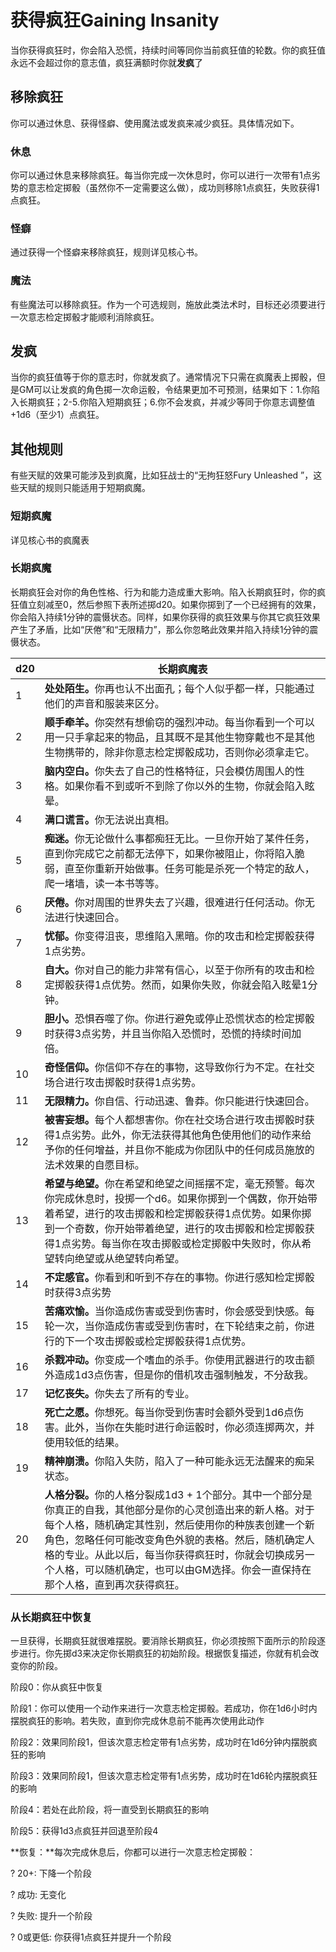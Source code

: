 # 获得疯狂Gaining Insanity

当你获得疯狂时，你会陷入恐慌，持续时间等同你当前疯狂值的轮数。你的疯狂值永远不会超过你的意志值，疯狂满额时你就**发疯**了

## 移除疯狂 

你可以通过休息、获得怪癖、使用魔法或发疯来减少疯狂。具体情况如下。  

### 休息 

你可以通过休息来移除疯狂。每当你完成一次休息时，你可以进行一次带有1点劣势的意志检定掷骰（虽然你不一定需要这么做），成功则移除1点疯狂，失败获得1点疯狂。  

### 怪癖 

通过获得一个怪癖来移除疯狂，规则详见核心书。  

### 魔法 

有些魔法可以移除疯狂。作为一个可选规则，施放此类法术时，目标还必须要进行一次意志检定掷骰才能顺利消除疯狂。  

## 发疯 

当你的疯狂值等于你的意志时，你就发疯了。通常情况下只需在疯魔表上掷骰，但是GM可以让发疯的角色掷一次命运骰，令结果更加不可预测，结果如下：1.你陷入长期疯狂；2-5.你陷入短期疯狂；6.你不会发疯，并减少等同于你意志调整值+1d6（至少1）点疯狂。  

## 其他规则

有些天赋的效果可能涉及到疯魔，比如狂战士的“无拘狂怒Fury Unleashed
”，这些天赋的规则只能适用于短期疯魔。  

### 短期疯魔 

详见核心书的疯魔表  

### 长期疯魔 

长期疯狂会对你的角色性格、行为和能力造成重大影响。陷入长期疯狂时，你的疯狂值立刻减至0，然后参照下表所述掷d20。如果你掷到了一个已经拥有的效果，你会陷入持续1分钟的震慑状态。同样，如果你获得的疯狂效果与你其它疯狂效果产生了矛盾，比如“厌倦”和“无限精力”，那么你忽略此效果并陷入持续1分钟的震慑状态。

<table>
<thead>
<tr class="header">
<th>d20</th>
<th>长期疯魔表</th>
</tr>
</thead>
<tbody>
<tr class="odd">
<td>1</td>
<td><strong>处处陌生。</strong>你再也认不出面孔；每个人似乎都一样，只能通过他们的声音和服装来区分。</td>
</tr>
<tr class="even">
<td>2</td>
<td><strong>顺手牵羊。</strong>你突然有想偷窃的强烈冲动。每当你看到一个可以用一只手拿起来的物品，且其既不是其他生物穿戴也不是其他生物携带的，除非你意志检定掷骰成功，否则你必须拿走它。</td>
</tr>
<tr class="odd">
<td>3</td>
<td><strong>脑内空白。</strong>你失去了自己的性格特征，只会模仿周围人的性格。如果你看不到或听不到除了你以外的生物，你就会陷入眩晕。</td>
</tr>
<tr class="even">
<td>4</td>
<td><strong>满口谎言。</strong>你无法说出真相。</td>
</tr>
<tr class="odd">
<td>5</td>
<td><strong>痴迷。</strong>你无论做什么事都痴狂无比。一旦你开始了某件任务，直到你完成它之前都无法停下，如果你被阻止，你将陷入脆弱，直至你重新开始做事。任务可能是杀死一个特定的敌人，爬一堵墙，读一本书等等。</td>
</tr>
<tr class="even">
<td>6</td>
<td><strong>厌倦。</strong>你对周围的世界失去了兴趣，很难进行任何活动。你无法进行快速回合。</td>
</tr>
<tr class="odd">
<td>7</td>
<td><strong>忧郁。</strong>你变得沮丧，思维陷入黑暗。你的攻击和检定掷骰获得1点劣势。</td>
</tr>
<tr class="even">
<td>8</td>
<td><strong>自大。</strong>你对自己的能力非常有信心，以至于你所有的攻击和检定掷骰获得1点优势。然而，如果你失败，你就会陷入眩晕1分钟。</td>
</tr>
<tr class="odd">
<td>9</td>
<td><strong>胆小。</strong>恐惧吞噬了你。你进行避免或停止恐慌状态的检定掷骰时获得3点劣势，并且当你陷入恐慌时，恐慌的持续时间加倍。</td>
</tr>
<tr class="even">
<td>10</td>
<td><strong>奇怪信仰。</strong>你信仰不存在的事物，这导致你行为不定。在社交场合进行攻击掷骰时获得1点劣势。</td>
</tr>
<tr class="odd">
<td>11</td>
<td><strong>无限精力。</strong>你自信、行动迅速、鲁莽。你只能进行快速回合。</td>
</tr>
<tr class="even">
<td>12</td>
<td><strong>被害妄想。</strong>每个人都想害你。你在社交场合进行攻击掷骰时获得1点劣势。此外，你无法获得其他角色使用他们的动作来给予你的任何增益，并且你不能成为你团队中的任何成员施放的法术效果的自愿目标。</td>
</tr>
<tr class="odd">
<td>13</td>
<td><strong>希望与绝望。</strong>你在希望和绝望之间摇摆不定，毫无预警。每次你完成休息时，投掷一个d6。如果你掷到一个偶数，你开始带着希望，进行的攻击掷骰和检定掷骰获得1点优势。如果你掷到一个奇数，你开始带着绝望，进行的攻击掷骰和检定掷骰获得1点劣势。每当你在攻击掷骰或检定掷骰中失败时，你从希望转向绝望或从绝望转向希望。</td>
</tr>
<tr class="even">
<td>14</td>
<td><strong>不定感官。</strong>你看到和听到不存在的事物。你进行感知检定掷骰时获得3点劣势</td>
</tr>
<tr class="odd">
<td>15</td>
<td><strong>苦痛欢愉。</strong>当你造成伤害或受到伤害时，你会感受到快感。每轮一次，当你造成伤害或受到伤害时，在下轮结束之前，你进行的下一个攻击掷骰或检定掷骰获得1点优势。</td>
</tr>
<tr class="even">
<td>16</td>
<td><strong>杀戮冲动。</strong>你变成一个嗜血的杀手。你使用武器进行的攻击额外造成1d3点伤害，但是你的借机攻击强制触发，不分敌我。</td>
</tr>
<tr class="odd">
<td>17</td>
<td><strong>记忆丧失。</strong>你失去了所有的专业。</td>
</tr>
<tr class="even">
<td>18</td>
<td><strong>死亡之愿。</strong>你想死。每当你受到伤害时会额外受到1d6点伤害。此外，当你在失能时进行命运骰时，你必须连掷两次，并使用较低的结果。</td>
</tr>
<tr class="odd">
<td>19</td>
<td><strong>精神崩溃。</strong>你陷入失防，陷入了一种可能永远无法醒来的痴呆状态。</td>
</tr>
<tr class="even">
<td>20</td>
<td><strong>人格分裂。</strong>你的人格分裂成1d3 +
1个部分。其中一个部分是你真正的自我，其他部分是你的心灵创造出来的新人格。对于每个人格，随机确定其性别，然后使用你的种族表创建一个新角色，忽略任何可能改变角色外貌的表格。然后，随机确定人格的专业。从此以后，每当你获得疯狂时，你就会切换成另一个人格，可以随机确定，也可以由GM选择。你会一直保持在那个人格，直到再次获得疯狂。</td>
</tr>
</tbody>
</table>

### 从长期疯狂中恢复 

一旦获得，长期疯狂就很难摆脱。要消除长期疯狂，你必须按照下面所示的阶段逐步进行。你先掷d3来决定你长期疯狂的初始阶段。根据恢复描述，你就有机会改变你的阶段。  

阶段0：你从疯狂中恢复  

阶段1：你可以使用一个动作来进行一次意志检定掷骰。若成功，你在1d6小时内摆脱疯狂的影响。若失败，直到你完成休息前不能再次使用此动作  

阶段2：效果同阶段1，但该次意志检定带有1点劣势，成功时在1d6分钟内摆脱疯狂的影响  

阶段3：效果同阶段1，但该次意志检定带有1点劣势，成功时在1d6轮内摆脱疯狂的影响  

阶段4：若处在此阶段，将一直受到长期疯狂的影响  

阶段5：获得1d3点疯狂并回退至阶段4  

**恢复：**每次完成休息后，你都可以进行一次意志检定掷骰：  

? 20+: 下降一个阶段  

? 成功: 无变化  

? 失败: 提升一个阶段  

? 0或更低: 你获得1点疯狂并提升一个阶段
